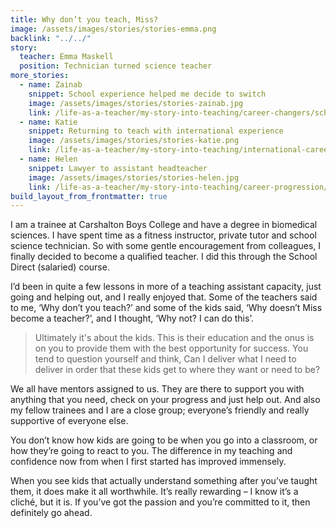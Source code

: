 ```yaml
---
title: Why don’t you teach, Miss?
image: /assets/images/stories/stories-emma.png
backlink: "../../"
story:
  teacher: Emma Maskell
  position: Technician turned science teacher
more_stories:
  - name: Zainab
    snippet: School experience helped me decide to switch
    image: /assets/images/stories/stories-zainab.jpg
    link: /life-as-a-teacher/my-story-into-teaching/career-changers/school-experience-helped-me-decide-to-switch
  - name: Katie
    snippet: Returning to teach with international experience
    image: /assets/images/stories/stories-katie.png
    link: /life-as-a-teacher/my-story-into-teaching/international-career-changers/returning-to-teaching-with-international-experience
  - name: Helen
    snippet: Lawyer to assistant headteacher
    image: /assets/images/stories/stories-helen.jpg
    link: /life-as-a-teacher/my-story-into-teaching/career-progression/lawyer-to-assistant-teacher
build_layout_from_frontmatter: true
---
```


I am a trainee at Carshalton Boys College and have a degree in biomedical sciences. I have spent time as a fitness instructor, private tutor and school science technician. So with some gentle encouragement from colleagues, I finally decided to become a qualified teacher. I did this through the School Direct (salaried) course.

I’d been in quite a few lessons in more of a teaching assistant capacity, just going and helping out, and I really enjoyed that. Some of the teachers said to me, ‘Why don’t you teach?’ and some of the kids said, ‘Why doesn’t Miss become a teacher?’, and I thought, ‘Why not? I can do this’.

> Ultimately it's about the kids. This is their education and the onus is on you to provide them with the best opportunity for success. You tend to question yourself and think, Can I deliver what I need to deliver in order that these kids get to where they want or need to be?

We all have mentors assigned to us. They are there to support you with anything that you need, check on your progress and just help out. And also my fellow trainees and I are a close group; everyone’s friendly and really supportive of everyone else.

You don’t know how kids are going to be when you go into a classroom, or how they’re going to react to you. The difference in my teaching and confidence now from when I first started has improved immensely.

When you see kids that actually understand something after you’ve taught them, it does make it all worthwhile. It’s really rewarding – I know it’s a cliché, but it is. If you’ve got the passion and you’re committed to it, then definitely go ahead.
